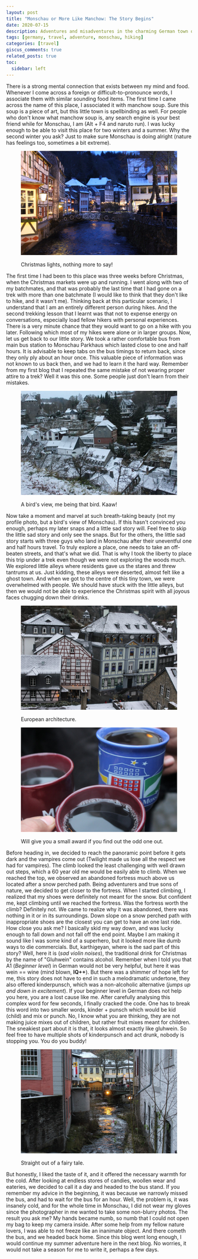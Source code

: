 ```yaml
---
layout: post
title: "Monschau or More Like Manchow: The Story Begins"
date: 2020-07-15
description: Adventures and misadventures in the charming German town of Monschau
tags: [germany, travel, adventure, monschau, hiking]
categories: [travel]
giscus_comments: true
related_posts: true
toc:
  sidebar: left
---
```


There is a strong mental connection that exists between my mind and food. Whenever I come across a foreign or difficult-to-pronounce words, I associate them with similar sounding food items. The first time I came across the name of this place, I associated it with manchow soup. Sure this soup is a piece of art, but this little town is spellbinding as well. For people who don't know what manchow soup is, any search engine is your best friend while for Monschau, I am (Alt + F4 and naruto run). I was lucky enough to be able to visit this place for two winters and a summer. Why the second winter you ask? Just to make sure Monschau is doing alright (nature has feelings too, sometimes a bit extreme).

<figure>

![](/assets/img/posts/img_3900.jpg-2.jpg)

<figcaption>

Christmas lights, nothing more to say!

</figcaption>

</figure>

The first time I had been to this place was three weeks before Christmas, when the Christmas markets were up and running. I went along with two of my batchmates, and that was probably the last time that I had gone on a trek with more than one batchmate (I would like to think that they don't like to hike, and it wasn't me). Thinking back at this particular scenario, I understand that I am an entirely different person during hikes. And the second trekking lesson that I learnt was that not to expense energy on conversations, especially load fellow hikers with personal experiences. There is a very minute chance that they would want to go on a hike with you later. Following which most of my hikes were alone or in larger groups. Now, let us get back to our little story. We took a rather comfortable bus from main bus station to Monschau Parkhaus which lasted close to one and half hours. It is advisable to keep tabs on the bus timings to return back, since they only ply about an hour once. This valuable piece of information was not known to us back then, and we had to learn it the hard way. Remember from my first blog that I repeated the same mistake of not wearing proper attire to a trek? Well it was this one. Some people just don't learn from their mistakes.

<figure>

![](/assets/img/posts/img-20171210-wa0012.jpg)

<figcaption>

A bird's view, me being that bird. Kaaw!

</figcaption>

</figure>

Now take a moment and marvel at such breath-taking beauty (not my profile photo, but a bird's view of Monschau). If this hasn't convinced you enough, perhaps my later snaps and a little sad story will. Feel free to skip the little sad story and only see the snaps. But for the others, the little sad story starts with three guys who land in Monschau after their uneventful one and half hours travel. To truly explore a place, one needs to take an off-beaten streets, and that's what we did. That is why I took the liberty to place this trip under a trek even though we were not exploring the woods much. We explored little alleys where residents gave us the stares and threw tantrums at us. Just kidding, these alleys were deserted, almost felt like a ghost town. And when we got to the centre of this tiny town, we were overwhelmed with people. We should have stuck with the little alleys, but then we would not be able to experience the Christmas spirit with all joyous faces chugging down their drinks.

<figure>

![](/assets/img/posts/img_3800.jpg-2.jpg)

<figcaption>

European architecture.

</figcaption>

</figure>

<figure>

![](/assets/img/posts/img_3829.jpg-2.jpg)

<figcaption>

Will give you a small award if you find out the odd one out.

</figcaption>

</figure>

Before heading in, we decided to reach the panoramic point before it gets dark and the vampires come out (Twilight made us lose all the respect we had for vampires). The climb looked the least challenging with well drawn out steps, which a 60 year old me would be easily able to climb. When we reached the top, we observed an abandoned fortress much above us located after a snow perched path. Being adventurers and true sons of nature, we decided to get closer to the fortress. When I started climbing, I realized that my shoes were definitely not meant for the snow. But confident me, kept climbing until we reached the fortress. Was the fortress worth the climb? Definitely not. We came to realize why it was abandoned, there was nothing in it or in its surroundings. Down slope on a snow perched path with inappropriate shoes are the closest you can get to have an one last ride. How close you ask me? I basically skid my way down, and was lucky enough to fall down and not fall off the end point. Maybe I am making it sound like I was some kind of a superhero, but it looked more like dumb ways to die commercials. But, karthigeyan, where is the sad part of this story? Well, here it is (_sad violin noises_), the traditional drink for Christmas by the name of "Gluhwein" contains alcohol. Remember when I told you that A1 (_Beginner level_) in German would not be very helpful, but here it was wein == wine (mind blown, **IQ++**). But there was a shimmer of hope left for me, this story does not have to end in such a melodramatic undertone, they also offered kinderpunsch, which was a non-alcoholic alternative (_jumps up and down in excitement_). If your beginner level in German does not help you here, you are a lost cause like me. After carefully analysing this complex word for few seconds, I finally cracked the code. One has to break this word into two smaller words, kinder + punsch which would be kid (child) and mix or punch. No, I know what you are thinking, they are not making juice mixes out of children, but rather fruit mixes meant for children. The sneakiest part about it is that, it looks almost exactly like gluhwein. So feel free to have multiple shots of kinderpunsch and act drunk, nobody is stopping you. You do you buddy!

<figure>

![](/assets/img/posts/img_3836.jpg-2.jpg)

<figcaption>

Straight out of a fairy tale.

</figcaption>

</figure>

But honestly, I liked the taste of it, and it offered the necessary warmth for the cold. After looking at endless stores of candies, woollen wear and eateries, we decided to call it a day and headed to the bus stand. If you remember my advice in the beginning, it was because we narrowly missed the bus, and had to wait for the bus for an hour. Well, the problem is, it was insanely cold, and for the whole time in Monschau, I did not wear my gloves since the photographer in me wanted to take some non-blurry photos. The result you ask me? My hands became numb, so numb that I could not open my bag to keep my camera inside. After some help from my fellow nature lovers, I was able to not freeze like an inanimate object. And there cometh the bus, and we headed back home. Since this blog went long enough, I would continue my summer adventure here in the next blog. No worries, it would not take a season for me to write it, perhaps a few days.
